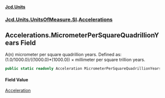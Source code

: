 #### [Jcd.Units](index.md 'index')
### [Jcd.Units.UnitsOfMeasure.SI](Jcd.Units.UnitsOfMeasure.SI.md 'Jcd.Units.UnitsOfMeasure.SI').[Accelerations](Accelerations.md 'Jcd.Units.UnitsOfMeasure.SI.Accelerations')

## Accelerations.MicrometerPerSquareQuadrillionYears Field

A(n) micrometer per square quadrillion years. Defined as: (1.0/1000.0)/((1000.0)*(1000.0)) × millimeter per square trillion years.

```csharp
public static readonly Acceleration MicrometerPerSquareQuadrillionYears;
```

#### Field Value
[Acceleration](Acceleration.md 'Jcd.Units.UnitTypes.Acceleration')